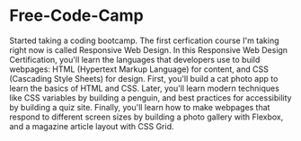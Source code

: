 # Free-Code-Camp

Started taking a coding bootcamp. The first cerfication course I'm taking right now is called Responsive Web Design. In this Responsive Web Design Certification, you'll learn the languages that developers use to build webpages: HTML (Hypertext Markup Language) for content, and CSS (Cascading Style Sheets) for design. First, you'll build a cat photo app to learn the basics of HTML and CSS. Later, you'll learn modern techniques like CSS variables by building a penguin, and best practices for accessibility by building a quiz site. Finally, you'll learn how to make webpages that respond to different screen sizes by building a photo gallery with Flexbox, and a magazine article layout with CSS Grid.
